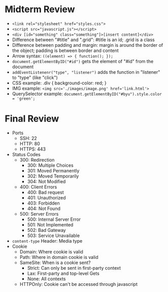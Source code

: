 # Midterm Review
- ```<link rel="stylesheet" href="styles.css">```
- ```<script src="javascript.js"></script>```
- ```<div [id="something" class="something"]>[insert content]</div>```
- Difference between "#title" and ".grid": #title is an id; .grid is a class
- Difference between padding and margin: margin is around the border of the object; padding is between border and content
- Arrow syntax: ```((element) => { function(); });```
- ```document.getElementByID("#id")``` gets the element of "#id" from the document
- ```addEventListenenr("type", "listener")``` adds the function in "listener" to "type" (like "click")
- CSS example: .div { background-color: red; }
- IMG example: ```<img src='./images/image.png' href='link.html'>```
- QuerySelector example: ```document.getElementByID("#byu").style.color = 'green';```

# Final Review
- Ports
    - SSH: 22
    - HTTP: 80
    - HTTPS: 443
- Status Codes
    - 300: Redirection
        - 300: Multiple Choices
        - 301: Moved Permanently
        - 302: Moved Temporarily
        - 304: Not Modified
    - 400: Client Errors
        - 400: Bad request
        - 401: Unauthorized
        - 403: Forbidden
        - 404: Not Found
    - 500: Server Errors
        - 500: Internal Server Error
        - 501: Not Implemented
        - 502: Bad Gateway
        - 503: Service Unavailable
- ```content-type``` Header: Media type
- Cookie
    - Domain: Where cookie is valid
    - Path: Where in domain cookie is valid
    - SameSite: When is a cookie sent?
        - Strict: Can only be sent in first-party context
        - Lax: First-party and top-level Gets
        - None: All contexts
    - HTTPOnly: Cookie can't be accessed through javascript